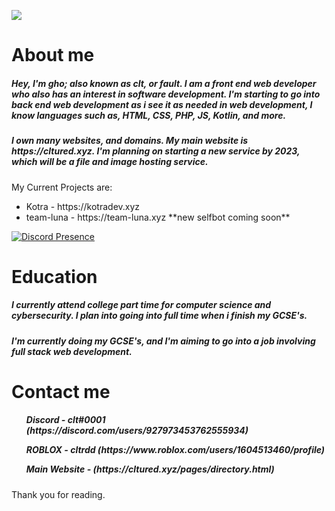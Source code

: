 ![](https://komarev.com/ghpvc/?username=cltured&color=red)
<h1>About me</h1>
<h5>Hey, I'm gho; also known as clt, or fault. I am a front end web developer who also has an interest in software development. I'm starting to go into back end web development as i see it as needed in web development, I know languages such as, HTML, CSS, PHP, JS, Kotlin, and more.</h5>

<h5>I own many websites, and domains. My main website is https://cltured.xyz. I'm planning on starting a new service by 2023, which will be a file and image hosting service.</h5>

My Current Projects are:
<ul>
<li>
 Kotra - https://kotradev.xyz 
</li>
  <li>
 team-luna - https://team-luna.xyz **new selfbot coming soon**
</li>
</ul>

[![Discord Presence](https://lanyard.cnrad.dev/api/927973453762555934)](https://discord.com/users/927973453762555934)

<h1>Education</h1>
<h5>I currently attend college part time for computer science and cybersecurity. I plan into going into full time when i finish my GCSE's.</h5>
<h5>I'm currently doing my GCSE's, and I'm aiming to go into a job involving full stack web development.</h5>

<h1>Contact me</h1>
<h5>
<ul>Discord - clt#0001 (https://discord.com/users/927973453762555934)</ul>
<ul>ROBLOX - cltrdd (https://www.roblox.com/users/1604513460/profile)</ul> 
<ul>Main Website - (https://cltured.xyz/pages/directory.html)</ul>
</h5>
Thank you for reading.
